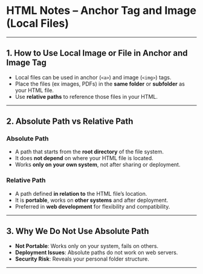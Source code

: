 # HTML Notes – Anchor Tag and Image (Local Files)

---

## 1. How to Use Local Image or File in Anchor and Image Tag

- Local files can be used in anchor (`<a>`) and image (`<img>`) tags.
- Place the files (ex images, PDFs) in the **same folder** or **subfolder** as your HTML file.
- Use **relative paths** to reference those files in your HTML.

---

## 2. Absolute Path vs Relative Path

### Absolute Path

- A path that starts from the **root directory** of the file system.
- It does **not depend** on where your HTML file is located.
- Works **only on your own system**, not after sharing or deployment.

### Relative Path

- A path defined **in relation to** the HTML file’s location.
- It is **portable**, works on **other systems** and after deployment.
- Preferred in **web development** for flexibility and compatibility.

---

## 3. Why We Do Not Use Absolute Path

- **Not Portable**: Works only on your system, fails on others.
- **Deployment Issues**: Absolute paths do not work on web servers.
- **Security Risk**: Reveals your personal folder structure.

---